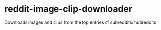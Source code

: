 # reddit-image-clip-downloader
Downloads images and clips from the top entries of subreddits/mutireddits
